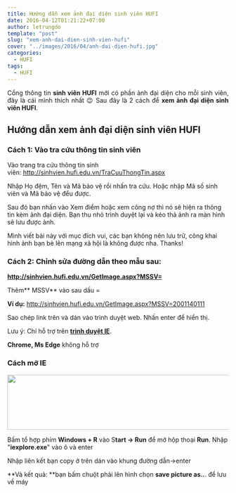 ```yaml
---
title: Hướng dẫn xem ảnh đại diện sinh viên HUFI
date: 2016-04-12T01:21:22+07:00
author: letrungdo
template: "post"
slug: "xem-anh-dai-dien-sinh-vien-hufi"
cover: "../images/2016/04/anh-dai-dien-hufi.jpg"
categories:
  - HUFI
tags:
  - HUFI
---
```

<p style="text-align: justify;">
  Cổng thông tin <strong>sinh viên HUFI</strong> mới có phần ảnh đại diện cho mỗi sinh viên, đây là cái mình thích nhất 😉 Sau đây là 2 cách để <strong>xem ảnh đại diện sinh viên HUFI</strong>.
</p>

<h2 style="text-align: justify;">
  Hướng dẫn xem ảnh đại diện sinh viên HUFI
</h2>

### Cách 1: Vào tra cứu thông tin sinh viên

Vào trang tra cứu thông tin sinh viên: <a href="http://sinhvien.hufi.edu.vn/TraCuuThongTin.aspx" target="_blank" rel="noopener">http://sinhvien.hufi.edu.vn/TraCuuThongTin.aspx</a>

Nhập Họ đệm, Tên và Mã bảo vệ rồi nhấn tra cứu. Hoặc nhập Mã số sinh viên và Mã bảo vệ đểu được.

Sau đó bạn nhấn vào Xem điểm hoặc xem công nợ thì nó sẽ hiện ra thông tin kèm ảnh đại diện. Bạn thu nhỏ trình duyệt lại và kéo thả ảnh ra màn hình sẽ lưu được ảnh.

Mình viết bài này với mục đích vui, các bạn không nên lưu trữ, công khai hình ảnh bạn bè lên mạng xã hội là không được nha. Thanks!

### Cách 2: Chỉnh sửa đường dẫn theo mẫu sau:

**http://sinhvien.hufi.edu.vn/GetImage.aspx?MSSV=**

Thêm** MSSV** vào sau dấu =

**Ví dụ:** http://sinhvien.hufi.edu.vn/GetImage.aspx?MSSV=2001140111

Sao chép link trên và dán vào trình duyệt web. Nhấn enter để hiển thị.

Lưu ý: Chỉ hỗ trợ trên **<a href="https://en.wikipedia.org/wiki/Internet_Explorer" target="_blank" rel="noopener">trình duyệt IE</a>**.

 **Chrome, Ms Edge** không hỗ trợ

### Cách mở IE

<img class="aligncenter size-full wp-image-2048" src="/media/2016/04/xem-anh-dai-dien-sinh-vien-hufi.png" alt="" width="840" height="125" srcset="/media/2016/04/xem-anh-dai-dien-sinh-vien-hufi.png 840w, /media/2016/04/xem-anh-dai-dien-sinh-vien-hufi-768x114.png 768w" sizes="(max-width: 840px) 100vw, 840px" /> 

Bấm tổ hợp phím **Windows + R** vào S**tart -> Run** để mở hộp thoại **Run**. Nhập "**iexplore.exe**" vào ô và enter

Nhập liên kết bạn copy ở trên dán vào khung đường dẫn->enter

**Và kết quả: **bạn bấm chuột phải lên hình chọn **save picture as..**. để lưu về máy
